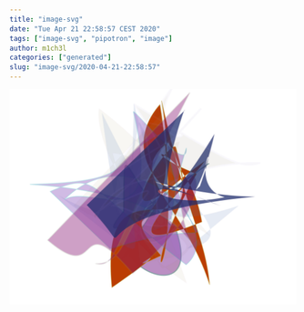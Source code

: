 ```yaml
---
title: "image-svg"
date: "Tue Apr 21 22:58:57 CEST 2020"
tags: ["image-svg", "pipotron", "image"]
author: m1ch3l
categories: ["generated"]
slug: "image-svg/2020-04-21-22:58:57"
---
```


![](image.svg)
